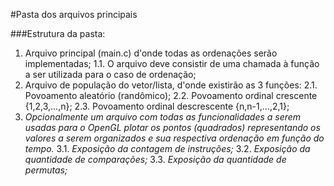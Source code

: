 #Pasta dos arquivos principais

###Estrutura da pasta:

1. Arquivo principal (main.c) d'onde todas as ordenações serão implementadas;
1.1. O arquivo deve consistir de uma chamada à função a ser utilizada para o caso de ordenação;
2. Arquivo de população do vetor/lista, d'onde existirão as 3 funções:
2.1. Povoamento aleatório (randômico);
2.2. Povoamento ordinal crescente {1,2,3,...,n};
2.3. Povoamento ordinal descrescente {n,n-1,...,2,1};
3. *Opcionalmente um arquivo com todas as funcionalidades a serem usadas para o OpenGL plotar os pontos (quadrados) representando os valores a serem organizados e sua respectiva ordenação em função do tempo.*
3.1. *Exposição da contagem de instruções;*
3.2. *Exposição da quantidade de comparações;*
3.3. *Exposição da quantidade de permutas;*